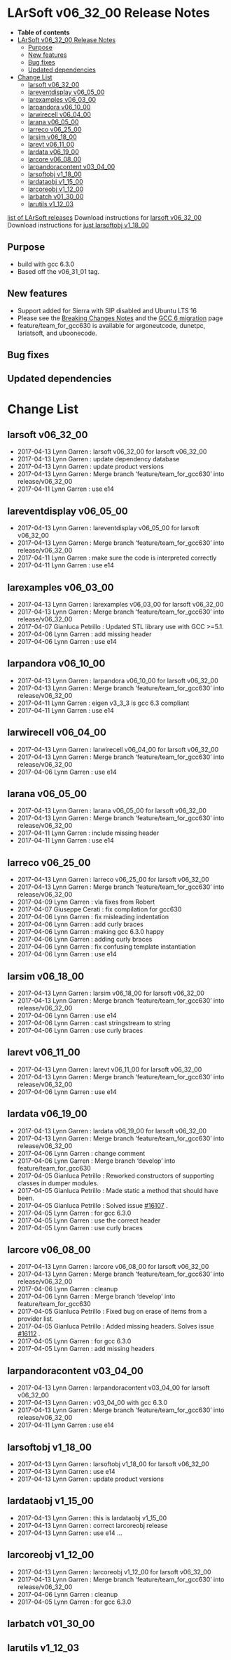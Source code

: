 LArSoft v06_32_00 Release Notes
======================================================================

-   **Table of contents**
-   [LArSoft v06_32_00 Release Notes](#LArSoft-v06_32_00-Release-Notes)
    -   [Purpose](#Purpose)
    -   [New features](#New-features)
    -   [Bug fixes](#Bug-fixes)
    -   [Updated dependencies](#Updated-dependencies)
-   [Change List](#Change-List)
    -   [larsoft v06_32_00](#larsoft-v06_32_00)
    -   [lareventdisplay v06_05_00](#lareventdisplay-v06_05_00)
    -   [larexamples v06_03_00](#larexamples-v06_03_00)
    -   [larpandora v06_10_00](#larpandora-v06_10_00)
    -   [larwirecell v06_04_00](#larwirecell-v06_04_00)
    -   [larana v06_05_00](#larana-v06_05_00)
    -   [larreco v06_25_00](#larreco-v06_25_00)
    -   [larsim v06_18_00](#larsim-v06_18_00)
    -   [larevt v06_11_00](#larevt-v06_11_00)
    -   [lardata v06_19_00](#lardata-v06_19_00)
    -   [larcore v06_08_00](#larcore-v06_08_00)
    -   [larpandoracontent v03_04_00](#larpandoracontent-v03_04_00)
    -   [larsoftobj v1_18_00](#larsoftobj-v1_18_00)
    -   [lardataobj v1_15_00](#lardataobj-v1_15_00)
    -   [larcoreobj v1_12_00](#larcoreobj-v1_12_00)
    -   [larbatch v01_30_00](#larbatch-v01_30_00)
    -   [larutils v1_12_03](#larutils-v1_12_03)

[list of LArSoft releases](LArSoft_release_list)
Download instructions for [larsoft v06_32_00](http://scisoft.fnal.gov/scisoft/bundles/larsoft/v06_32_00/larsoft-v06_32_00.html)
Download instructions for [just larsoftobj v1_18_00](http://scisoft.fnal.gov/scisoft/bundles/larsoftobj/v1_18_00/larsoftobj-v1_18_00.html)

Purpose
--------------------

-   build with gcc 6.3.0
-   Based off the v06_31_01 tag.

New features
------------------------------

-   Support added for Sierra with SIP disabled and Ubuntu LTS 16
-   Please see the [Breaking Changes Notes](Breaking_Changes#Update-to-GCC-6) and the [GCC 6 migration](Updating_code_to_GCC_6) page
-   feature/team_for_gcc630 is available for argoneutcode, dunetpc, lariatsoft, and uboonecode.

Bug fixes
------------------------

Updated dependencies
----------------------------------------------

Change List
============================

larsoft v06_32_00
------------------------------------------

-   2017-04-13 Lynn Garren : larsoft v06_32_00 for larsoft v06_32_00
-   2017-04-13 Lynn Garren : update dependency database
-   2017-04-13 Lynn Garren : update product versions
-   2017-04-13 Lynn Garren : Merge branch ‘feature/team_for_gcc630’ into release/v06_32_00
-   2017-04-11 Lynn Garren : use e14

lareventdisplay v06_05_00
----------------------------------------------------------

-   2017-04-13 Lynn Garren : lareventdisplay v06_05_00 for larsoft v06_32_00
-   2017-04-13 Lynn Garren : Merge branch ‘feature/team_for_gcc630’ into release/v06_32_00
-   2017-04-11 Lynn Garren : make sure the code is interpreted correctly
-   2017-04-11 Lynn Garren : use e14

larexamples v06_03_00
--------------------------------------------------

-   2017-04-13 Lynn Garren : larexamples v06_03_00 for larsoft v06_32_00
-   2017-04-13 Lynn Garren : Merge branch ‘feature/team_for_gcc630’ into release/v06_32_00
-   2017-04-07 Gianluca Petrillo : Updated STL library use with GCC \>=5.1.
-   2017-04-06 Lynn Garren : add missing header
-   2017-04-06 Lynn Garren : use e14

larpandora v06_10_00
------------------------------------------------

-   2017-04-13 Lynn Garren : larpandora v06_10_00 for larsoft v06_32_00
-   2017-04-13 Lynn Garren : Merge branch ‘feature/team_for_gcc630’ into release/v06_32_00
-   2017-04-11 Lynn Garren : eigen v3_3_3 is gcc 6.3 compliant
-   2017-04-11 Lynn Garren : use e14

larwirecell v06_04_00
--------------------------------------------------

-   2017-04-13 Lynn Garren : larwirecell v06_04_00 for larsoft v06_32_00
-   2017-04-13 Lynn Garren : Merge branch ‘feature/team_for_gcc630’ into release/v06_32_00
-   2017-04-06 Lynn Garren : use e14

larana v06_05_00
----------------------------------------

-   2017-04-13 Lynn Garren : larana v06_05_00 for larsoft v06_32_00
-   2017-04-13 Lynn Garren : Merge branch ‘feature/team_for_gcc630’ into release/v06_32_00
-   2017-04-11 Lynn Garren : include missing header
-   2017-04-11 Lynn Garren : use e14

larreco v06_25_00
------------------------------------------

-   2017-04-13 Lynn Garren : larreco v06_25_00 for larsoft v06_32_00
-   2017-04-13 Lynn Garren : Merge branch ‘feature/team_for_gcc630’ into release/v06_32_00
-   2017-04-09 Lynn Garren : vla fixes from Robert
-   2017-04-07 Giuseppe Cerati : fix compilation for gcc630
-   2017-04-06 Lynn Garren : fix misleading indentation
-   2017-04-06 Lynn Garren : add curly braces
-   2017-04-06 Lynn Garren : making gcc 6.3.0 happy
-   2017-04-06 Lynn Garren : adding curly braces
-   2017-04-06 Lynn Garren : fix confusing template instantiation
-   2017-04-06 Lynn Garren : use e14

larsim v06_18_00
----------------------------------------

-   2017-04-13 Lynn Garren : larsim v06_18_00 for larsoft v06_32_00
-   2017-04-13 Lynn Garren : Merge branch ‘feature/team_for_gcc630’ into release/v06_32_00
-   2017-04-06 Lynn Garren : use e14
-   2017-04-06 Lynn Garren : cast stringstream to string
-   2017-04-06 Lynn Garren : use curly braces

larevt v06_11_00
----------------------------------------

-   2017-04-13 Lynn Garren : larevt v06_11_00 for larsoft v06_32_00
-   2017-04-13 Lynn Garren : Merge branch ‘feature/team_for_gcc630’ into release/v06_32_00
-   2017-04-06 Lynn Garren : use e14

lardata v06_19_00
------------------------------------------

-   2017-04-13 Lynn Garren : lardata v06_19_00 for larsoft v06_32_00
-   2017-04-13 Lynn Garren : Merge branch ‘feature/team_for_gcc630’ into release/v06_32_00
-   2017-04-06 Lynn Garren : change comment
-   2017-04-06 Lynn Garren : Merge branch ‘develop’ into feature/team_for_gcc630
-   2017-04-05 Gianluca Petrillo : Reworked constructors of supporting classes in dumper modules.
-   2017-04-05 Gianluca Petrillo : Made static a method that should have been.
-   2017-04-05 Gianluca Petrillo : Solved issue [\#16107](/redmine/issues/16107 "Support: problem compiling lardata/Utilities/NestedIterator.h with gcc 6.3.0 (Closed)") .
-   2017-04-05 Lynn Garren : for gcc 6.3.0
-   2017-04-05 Lynn Garren : use the correct header
-   2017-04-05 Lynn Garren : use curly braces

larcore v06_08_00
------------------------------------------

-   2017-04-13 Lynn Garren : larcore v06_08_00 for larsoft v06_32_00
-   2017-04-13 Lynn Garren : Merge branch ‘feature/team_for_gcc630’ into release/v06_32_00
-   2017-04-06 Lynn Garren : cleanup
-   2017-04-06 Lynn Garren : Merge branch ‘develop’ into feature/team_for_gcc630
-   2017-04-05 Gianluca Petrillo : Fixed bug on erase of items from a provider list.
-   2017-04-05 Gianluca Petrillo : Added missing headers. Solves issue [\#16112](/redmine/issues/16112 "Support: larcore/CoreUtils/RealComparisons.h fails to compile with gcc 6.3.0 (Closed)") .
-   2017-04-05 Lynn Garren : for gcc 6.3.0
-   2017-04-05 Lynn Garren : add missing headers

larpandoracontent v03_04_00
--------------------------------------------------------------

-   2017-04-13 Lynn Garren : larpandoracontent v03_04_00 for larsoft v06_32_00
-   2017-04-13 Lynn Garren : v03_04_00 with gcc 6.3.0
-   2017-04-13 Lynn Garren : Merge branch ‘feature/team_for_gcc630’ into release/v06_32_00
-   2017-04-11 Lynn Garren : use e14

larsoftobj v1_18_00
----------------------------------------------

-   2017-04-13 Lynn Garren : larsoftobj v1_18_00 for larsoft v06_32_00
-   2017-04-13 Lynn Garren : use e14
-   2017-04-13 Lynn Garren : update product versions

lardataobj v1_15_00
----------------------------------------------

-   2017-04-13 Lynn Garren : this is lardataobj v1_15_00
-   2017-04-13 Lynn Garren : correct larcoreobj release
-   2017-04-13 Lynn Garren : use e14 …

larcoreobj v1_12_00
----------------------------------------------

-   2017-04-13 Lynn Garren : larcoreobj v1_12_00 for larsoft v06_32_00
-   2017-04-13 Lynn Garren : Merge branch ‘feature/team_for_gcc630’ into release/v06_32_00
-   2017-04-06 Lynn Garren : cleanup
-   2017-04-05 Lynn Garren : for gcc 6.3.0

larbatch v01_30_00
--------------------------------------------

larutils v1_12_03
------------------------------------------
